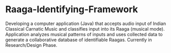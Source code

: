 Raaga-Identifying-Framework
===========================

Developing a computer application (Java) that accepts audio input of Indian Classical Carnatic Music and classifies input into its Raaga (musical mode). Application analyzes musical patterns of inputs and uses collected data to generate a collaborative database of identifiable Raagas.   Currently in Research/Design Phase. 
